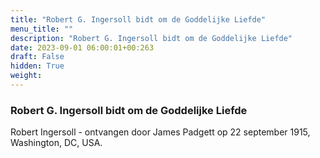 ```yaml
---
title: "Robert G. Ingersoll bidt om de Goddelijke Liefde"
menu_title: ""
description: "Robert G. Ingersoll bidt om de Goddelijke Liefde"
date: 2023-09-01 06:00:01+00:263
draft: False
hidden: True
weight:
---
```

### Robert G. Ingersoll bidt om de Goddelijke Liefde

Robert Ingersoll - ontvangen door James Padgett op 22 september 1915, Washington, DC, USA.
